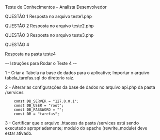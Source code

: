 Teste de Conhecimentos – Analista Desenvolvedor 

QUESTÂO 1 
Resposta no arquivo teste1.php

QUESTÃO 2
Resposta no arquivo teste2.php

QUESTÃO 3
Resposta no arquivo teste3.php

QUESTÃO 4

Resposta na pasta teste4

-- Istruções para Rodar o Teste 4 --

1 - Criar a Tabela na base de dados para o aplicativo; Importar o arquivo tabela_tarefas.sql do diretorio raiz.

2 - Alterar as configurações da base de dados no arquivo api.php da pasta /services

		const DB_SERVER = "127.0.0.1";
		const DB_USER = "root";
		const DB_PASSWORD = "";
		const DB = "tarefas";

3 - Certificar que o arquivo .htacess da pasta /services está sendo executado apropriadamente; modulo do apache (rewrite_module) deve estar ativado.

